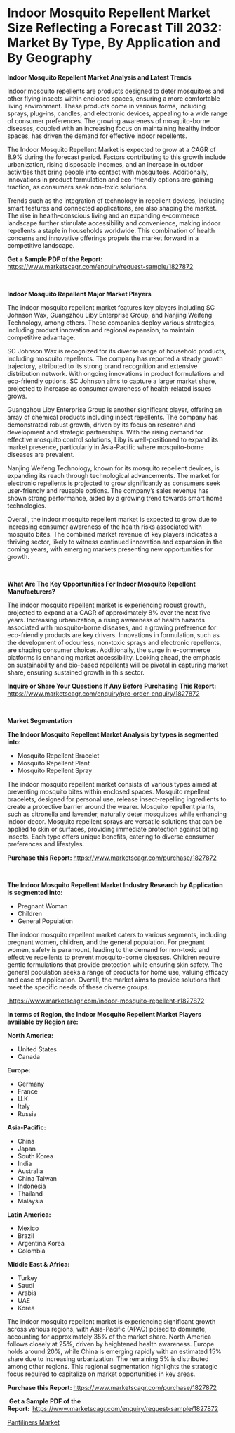 <p><h1>Indoor Mosquito Repellent Market Size Reflecting a Forecast Till 2032: Market By Type, By Application and By Geography</h1></p><p><strong>Indoor Mosquito Repellent Market Analysis and Latest Trends</strong></p>
<p><p>Indoor mosquito repellents are products designed to deter mosquitoes and other flying insects within enclosed spaces, ensuring a more comfortable living environment. These products come in various forms, including sprays, plug-ins, candles, and electronic devices, appealing to a wide range of consumer preferences. The growing awareness of mosquito-borne diseases, coupled with an increasing focus on maintaining healthy indoor spaces, has driven the demand for effective indoor repellents.</p><p>The Indoor Mosquito Repellent Market is expected to grow at a CAGR of 8.9% during the forecast period. Factors contributing to this growth include urbanization, rising disposable incomes, and an increase in outdoor activities that bring people into contact with mosquitoes. Additionally, innovations in product formulation and eco-friendly options are gaining traction, as consumers seek non-toxic solutions. </p><p>Trends such as the integration of technology in repellent devices, including smart features and connected applications, are also shaping the market. The rise in health-conscious living and an expanding e-commerce landscape further stimulate accessibility and convenience, making indoor repellents a staple in households worldwide. This combination of health concerns and innovative offerings propels the market forward in a competitive landscape.</p></p>
<p><strong>Get a Sample PDF of the Report:&nbsp;</strong> <a href="https://www.marketscagr.com/enquiry/request-sample/1827872?utm_campaign=2378&utm_medium=2&utm_source=Github&utm_content=ia&utm_term=07022025&utm_id=indoor-mosquito-repellent">https://www.marketscagr.com/enquiry/request-sample/1827872</a></p>
<p>&nbsp;</p>
<p><strong>Indoor Mosquito Repellent Major Market Players</strong></p>
<p><p>The indoor mosquito repellent market features key players including SC Johnson Wax, Guangzhou Liby Enterprise Group, and Nanjing Weifeng Technology, among others. These companies deploy various strategies, including product innovation and regional expansion, to maintain competitive advantage. </p><p>SC Johnson Wax is recognized for its diverse range of household products, including mosquito repellents. The company has reported a steady growth trajectory, attributed to its strong brand recognition and extensive distribution network. With ongoing innovations in product formulations and eco-friendly options, SC Johnson aims to capture a larger market share, projected to increase as consumer awareness of health-related issues grows.</p><p>Guangzhou Liby Enterprise Group is another significant player, offering an array of chemical products including insect repellents. The company has demonstrated robust growth, driven by its focus on research and development and strategic partnerships. With the rising demand for effective mosquito control solutions, Liby is well-positioned to expand its market presence, particularly in Asia-Pacific where mosquito-borne diseases are prevalent.</p><p>Nanjing Weifeng Technology, known for its mosquito repellent devices, is expanding its reach through technological advancements. The market for electronic repellents is projected to grow significantly as consumers seek user-friendly and reusable options. The company’s sales revenue has shown strong performance, aided by a growing trend towards smart home technologies.</p><p>Overall, the indoor mosquito repellent market is expected to grow due to increasing consumer awareness of the health risks associated with mosquito bites. The combined market revenue of key players indicates a thriving sector, likely to witness continued innovation and expansion in the coming years, with emerging markets presenting new opportunities for growth.</p></p>
<p>&nbsp;</p>
<p><strong>What Are The Key Opportunities For Indoor Mosquito Repellent Manufacturers?</strong></p>
<p><p>The indoor mosquito repellent market is experiencing robust growth, projected to expand at a CAGR of approximately 8% over the next five years. Increasing urbanization, a rising awareness of health hazards associated with mosquito-borne diseases, and a growing preference for eco-friendly products are key drivers. Innovations in formulation, such as the development of odourless, non-toxic sprays and electronic repellents, are shaping consumer choices. Additionally, the surge in e-commerce platforms is enhancing market accessibility. Looking ahead, the emphasis on sustainability and bio-based repellents will be pivotal in capturing market share, ensuring sustained growth in this sector.</p></p>
<p><strong>Inquire or Share Your Questions If Any Before Purchasing This Report:</strong> <a href="https://www.marketscagr.com/enquiry/pre-order-enquiry/1827872?utm_campaign=2378&utm_medium=2&utm_source=Github&utm_content=ia&utm_term=07022025&utm_id=indoor-mosquito-repellent">https://www.marketscagr.com/enquiry/pre-order-enquiry/1827872</a></p>
<p>&nbsp;</p>
<p><strong>Market Segmentation</strong></p>
<p><strong>The Indoor Mosquito Repellent Market Analysis by types is segmented into:</strong></p>
<p><ul><li>Mosquito Repellent Bracelet</li><li>Mosquito Repellent Plant</li><li>Mosquito Repellent Spray</li></ul></p>
<p><p>The indoor mosquito repellent market consists of various types aimed at preventing mosquito bites within enclosed spaces. Mosquito repellent bracelets, designed for personal use, release insect-repelling ingredients to create a protective barrier around the wearer. Mosquito repellent plants, such as citronella and lavender, naturally deter mosquitoes while enhancing indoor decor. Mosquito repellent sprays are versatile solutions that can be applied to skin or surfaces, providing immediate protection against biting insects. Each type offers unique benefits, catering to diverse consumer preferences and lifestyles.</p></p>
<p><strong>Purchase this Report:&nbsp;</strong><a href="https://www.marketscagr.com/purchase/1827872?utm_campaign=2378&utm_medium=2&utm_source=Github&utm_content=ia&utm_term=07022025&utm_id=indoor-mosquito-repellent">https://www.marketscagr.com/purchase/1827872</a></p>
<p>&nbsp;</p>
<p><strong>The Indoor Mosquito Repellent Market Industry Research by Application is segmented into:</strong></p>
<p><ul><li>Pregnant Woman</li><li>Children</li><li>General Population</li></ul></p>
<p><p>The indoor mosquito repellent market caters to various segments, including pregnant women, children, and the general population. For pregnant women, safety is paramount, leading to the demand for non-toxic and effective repellents to prevent mosquito-borne diseases. Children require gentle formulations that provide protection while ensuring skin safety. The general population seeks a range of products for home use, valuing efficacy and ease of application. Overall, the market aims to provide solutions that meet the specific needs of these diverse groups.</p></p>
<p><a href="https://www.marketscagr.com/indoor-mosquito-repellent-r1827872?utm_campaign=2378&utm_medium=2&utm_source=Github&utm_content=ia&utm_term=07022025&utm_id=indoor-mosquito-repellent">&nbsp;https://www.marketscagr.com/indoor-mosquito-repellent-r1827872</a></p>
<p><strong>In terms of Region, the Indoor Mosquito Repellent Market Players available by Region are:</strong></p>
<p>
    <p> <strong> North America: </strong>
        <ul>
            <li>United States</li>
            <li>Canada</li>
        </ul>
        </p> 
    <p> <strong> Europe: </strong>
        <ul>
            <li>Germany</li>
            <li>France</li>
            <li>U.K.</li>
            <li>Italy</li>
            <li>Russia</li>
        </ul>
        </p> 
    <p> <strong> Asia-Pacific: </strong>
        <ul>
            <li>China</li>
            <li>Japan</li>
            <li>South Korea</li>
            <li>India</li>
            <li>Australia</li>
            <li>China Taiwan</li>
            <li>Indonesia</li>
            <li>Thailand</li>
            <li>Malaysia</li>
        </ul>
        </p> 
    <p> <strong> Latin America: </strong>
        <ul>
            <li>Mexico</li>
            <li>Brazil</li>
            <li>Argentina Korea</li>
            <li>Colombia</li>
        </ul>
        </p> 
    <p> <strong> Middle East & Africa: </strong>
        <ul>
            <li>Turkey</li>
            <li>Saudi</li>
            <li>Arabia</li>
            <li>UAE</li>
            <li>Korea</li>
        </ul>
    </p>
    </p>
<p><p>The indoor mosquito repellent market is experiencing significant growth across various regions, with Asia-Pacific (APAC) poised to dominate, accounting for approximately 35% of the market share. North America follows closely at 25%, driven by heightened health awareness. Europe holds around 20%, while China is emerging rapidly with an estimated 15% share due to increasing urbanization. The remaining 5% is distributed among other regions. This regional segmentation highlights the strategic focus required to capitalize on market opportunities in key areas.</p></p>
<p><strong>Purchase this Report: </strong><a href="https://www.marketscagr.com/purchase/1827872?utm_campaign=2378&utm_medium=2&utm_source=Github&utm_content=ia&utm_term=07022025&utm_id=indoor-mosquito-repellent">https://www.marketscagr.com/purchase/1827872</a></p>
<p>&nbsp;<strong>Get a Sample PDF of the Report:&nbsp;&nbsp;</strong><a href="https://www.marketscagr.com/enquiry/request-sample/1827872?utm_campaign=2378&utm_medium=2&utm_source=Github&utm_content=ia&utm_term=07022025&utm_id=indoor-mosquito-repellent">https://www.marketscagr.com/enquiry/request-sample/1827872</a></p>
<p><strong></strong></p>
<p><p><a href="https://github.com/schwminh2001101/Market-Research-Report-List-1/blob/main/pantiliners-market.md?utm_campaign=2378&utm_medium=2&utm_source=Github&utm_content=ia&utm_term=07022025&utm_id=indoor-mosquito-repellent">Pantiliners Market</a></p></p>